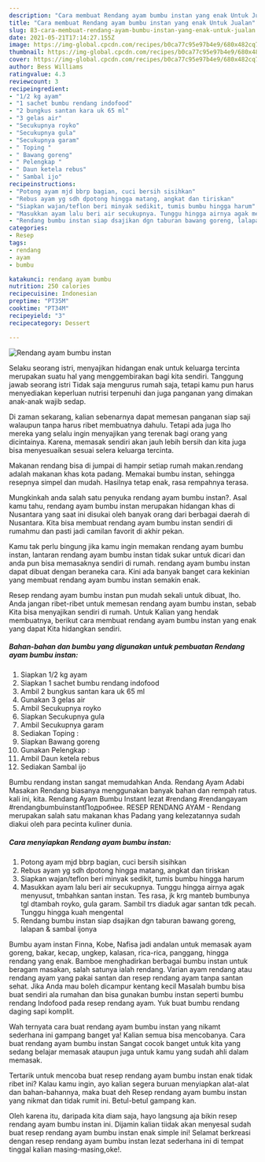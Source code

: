 ```yaml
---
description: "Cara membuat Rendang ayam bumbu instan yang enak Untuk Jualan"
title: "Cara membuat Rendang ayam bumbu instan yang enak Untuk Jualan"
slug: 83-cara-membuat-rendang-ayam-bumbu-instan-yang-enak-untuk-jualan
date: 2021-05-21T17:14:27.155Z
image: https://img-global.cpcdn.com/recipes/b0ca77c95e97b4e9/680x482cq70/rendang-ayam-bumbu-instan-foto-resep-utama.jpg
thumbnail: https://img-global.cpcdn.com/recipes/b0ca77c95e97b4e9/680x482cq70/rendang-ayam-bumbu-instan-foto-resep-utama.jpg
cover: https://img-global.cpcdn.com/recipes/b0ca77c95e97b4e9/680x482cq70/rendang-ayam-bumbu-instan-foto-resep-utama.jpg
author: Bess Williams
ratingvalue: 4.3
reviewcount: 3
recipeingredient:
- "1/2 kg ayam"
- "1 sachet bumbu rendang indofood"
- "2 bungkus santan kara uk 65 ml"
- "3 gelas air"
- "Secukupnya royko"
- "Secukupnya gula"
- "Secukupnya garam"
- " Toping "
- " Bawang goreng"
- " Pelengkap "
- " Daun ketela rebus"
- " Sambal ijo"
recipeinstructions:
- "Potong ayam mjd bbrp bagian, cuci bersih sisihkan"
- "Rebus ayam yg sdh dpotong hingga matang, angkat dan tiriskan"
- "Siapkan wajan/teflon beri minyak sedikit, tumis bumbu hingga harum"
- "Masukkan ayam lalu beri air secukupnya. Tunggu hingga airnya agak menyusut, tmbahkan santan instan. Tes rasa, jk krg manteb bumbunya tgl dtambah royko, gula garam. Sambil trs diaduk agar santan tdk pecah. Tunggu hingga kuah mengental"
- "Rendang bumbu instan siap dsajikan dgn taburan bawang goreng, lalapan &amp; sambal ijonya"
categories:
- Resep
tags:
- rendang
- ayam
- bumbu

katakunci: rendang ayam bumbu 
nutrition: 250 calories
recipecuisine: Indonesian
preptime: "PT35M"
cooktime: "PT34M"
recipeyield: "3"
recipecategory: Dessert

---
```



![Rendang ayam bumbu instan](https://img-global.cpcdn.com/recipes/b0ca77c95e97b4e9/680x482cq70/rendang-ayam-bumbu-instan-foto-resep-utama.jpg)

Selaku seorang istri, menyajikan hidangan enak untuk keluarga tercinta merupakan suatu hal yang menggembirakan bagi kita sendiri. Tanggung jawab seorang istri Tidak saja mengurus rumah saja, tetapi kamu pun harus menyediakan keperluan nutrisi terpenuhi dan juga panganan yang dimakan anak-anak wajib sedap.

Di zaman  sekarang, kalian sebenarnya dapat memesan panganan siap saji walaupun tanpa harus ribet membuatnya dahulu. Tetapi ada juga lho mereka yang selalu ingin menyajikan yang terenak bagi orang yang dicintainya. Karena, memasak sendiri akan jauh lebih bersih dan kita juga bisa menyesuaikan sesuai selera keluarga tercinta. 

Makanan rendang bisa di jumpai di hampir setiap rumah makan.rendang adalah makanan khas kota padang. Memakai bumbu instan, sehingga resepnya simpel dan mudah. Hasilnya tetap enak, rasa rempahnya terasa.

Mungkinkah anda salah satu penyuka rendang ayam bumbu instan?. Asal kamu tahu, rendang ayam bumbu instan merupakan hidangan khas di Nusantara yang saat ini disukai oleh banyak orang dari berbagai daerah di Nusantara. Kita bisa membuat rendang ayam bumbu instan sendiri di rumahmu dan pasti jadi camilan favorit di akhir pekan.

Kamu tak perlu bingung jika kamu ingin memakan rendang ayam bumbu instan, lantaran rendang ayam bumbu instan tidak sukar untuk dicari dan anda pun bisa memasaknya sendiri di rumah. rendang ayam bumbu instan dapat dibuat dengan beraneka cara. Kini ada banyak banget cara kekinian yang membuat rendang ayam bumbu instan semakin enak.

Resep rendang ayam bumbu instan pun mudah sekali untuk dibuat, lho. Anda jangan ribet-ribet untuk memesan rendang ayam bumbu instan, sebab Kita bisa menyajikan sendiri di rumah. Untuk Kalian yang hendak membuatnya, berikut cara membuat rendang ayam bumbu instan yang enak yang dapat Kita hidangkan sendiri.

<!--inarticleads1-->

##### Bahan-bahan dan bumbu yang digunakan untuk pembuatan Rendang ayam bumbu instan:

1. Siapkan 1/2 kg ayam
1. Siapkan 1 sachet bumbu rendang indofood
1. Ambil 2 bungkus santan kara uk 65 ml
1. Gunakan 3 gelas air
1. Ambil Secukupnya royko
1. Siapkan Secukupnya gula
1. Ambil Secukupnya garam
1. Sediakan  Toping :
1. Siapkan  Bawang goreng
1. Gunakan  Pelengkap :
1. Ambil  Daun ketela rebus
1. Sediakan  Sambal ijo


Bumbu rendang instan sangat memudahkan Anda. Rendang Ayam Adabi Masakan Rendang biasanya menggunakan banyak bahan dan rempah ratus. kali ini, kita. Rendang Ayam Bumbu Instant lezat #rendang #rendangayam #rendangbumbuinstantПодробнее. RESEP RENDANG AYAM - Rendang merupakan salah satu makanan khas Padang yang kelezatannya sudah diakui oleh para pecinta kuliner dunia. 

<!--inarticleads2-->

##### Cara menyiapkan Rendang ayam bumbu instan:

1. Potong ayam mjd bbrp bagian, cuci bersih sisihkan
1. Rebus ayam yg sdh dpotong hingga matang, angkat dan tiriskan
1. Siapkan wajan/teflon beri minyak sedikit, tumis bumbu hingga harum
1. Masukkan ayam lalu beri air secukupnya. Tunggu hingga airnya agak menyusut, tmbahkan santan instan. Tes rasa, jk krg manteb bumbunya tgl dtambah royko, gula garam. Sambil trs diaduk agar santan tdk pecah. Tunggu hingga kuah mengental
1. Rendang bumbu instan siap dsajikan dgn taburan bawang goreng, lalapan &amp; sambal ijonya


Bumbu ayam instan Finna, Kobe, Nafisa jadi andalan untuk memasak ayam goreng, bakar, kecap, ungkep, kalasan, rica-rica, panggang, hingga rendang yang enak. Bamboe menghadirkan berbagai bumbu instan untuk beragam masakan, salah satunya ialah rendang. Varian ayam rendang atau rendang ayam yang pakai santan dan resep rendang ayam tanpa santan sehat. Jika Anda mau boleh dicampur kentang kecil Masalah bumbu bisa buat sendiri ala rumahan dan bisa gunakan bumbu instan seperti bumbu rendang Indofood pada resep rendang ayam. Yuk buat bumbu rendang daging sapi komplit. 

Wah ternyata cara buat rendang ayam bumbu instan yang nikamt sederhana ini gampang banget ya! Kalian semua bisa mencobanya. Cara buat rendang ayam bumbu instan Sangat cocok banget untuk kita yang sedang belajar memasak ataupun juga untuk kamu yang sudah ahli dalam memasak.

Tertarik untuk mencoba buat resep rendang ayam bumbu instan enak tidak ribet ini? Kalau kamu ingin, ayo kalian segera buruan menyiapkan alat-alat dan bahan-bahannya, maka buat deh Resep rendang ayam bumbu instan yang nikmat dan tidak rumit ini. Betul-betul gampang kan. 

Oleh karena itu, daripada kita diam saja, hayo langsung aja bikin resep rendang ayam bumbu instan ini. Dijamin kalian tiidak akan menyesal sudah buat resep rendang ayam bumbu instan enak simple ini! Selamat berkreasi dengan resep rendang ayam bumbu instan lezat sederhana ini di tempat tinggal kalian masing-masing,oke!.

